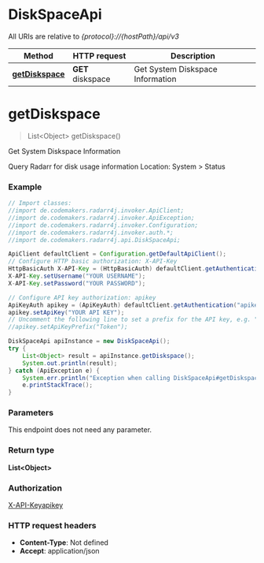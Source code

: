 # DiskSpaceApi

All URIs are relative to *{protocol}://{hostPath}/api/v3*

Method | HTTP request | Description
------------- | ------------- | -------------
[**getDiskspace**](DiskSpaceApi.md#getDiskspace) | **GET** diskspace | Get System Diskspace Information

<a name="getDiskspace"></a>
# **getDiskspace**
> List&lt;Object&gt; getDiskspace()

Get System Diskspace Information

Query Radarr for disk usage information  Location: System &gt; Status

### Example
```java
// Import classes:
//import de.codemakers.radarr4j.invoker.ApiClient;
//import de.codemakers.radarr4j.invoker.ApiException;
//import de.codemakers.radarr4j.invoker.Configuration;
//import de.codemakers.radarr4j.invoker.auth.*;
//import de.codemakers.radarr4j.api.DiskSpaceApi;

ApiClient defaultClient = Configuration.getDefaultApiClient();
// Configure HTTP basic authorization: X-API-Key
HttpBasicAuth X-API-Key = (HttpBasicAuth) defaultClient.getAuthentication("X-API-Key");
X-API-Key.setUsername("YOUR USERNAME");
X-API-Key.setPassword("YOUR PASSWORD");

// Configure API key authorization: apikey
ApiKeyAuth apikey = (ApiKeyAuth) defaultClient.getAuthentication("apikey");
apikey.setApiKey("YOUR API KEY");
// Uncomment the following line to set a prefix for the API key, e.g. "Token" (defaults to null)
//apikey.setApiKeyPrefix("Token");

DiskSpaceApi apiInstance = new DiskSpaceApi();
try {
    List<Object> result = apiInstance.getDiskspace();
    System.out.println(result);
} catch (ApiException e) {
    System.err.println("Exception when calling DiskSpaceApi#getDiskspace");
    e.printStackTrace();
}
```

### Parameters
This endpoint does not need any parameter.

### Return type

**List&lt;Object&gt;**

### Authorization

[X-API-Key](../README.md#X-API-Key)[apikey](../README.md#apikey)

### HTTP request headers

 - **Content-Type**: Not defined
 - **Accept**: application/json

